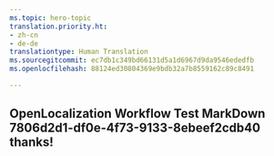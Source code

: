 ```yaml
---
ms.topic: hero-topic
translation.priority.ht:
- zh-cn
- de-de
translationtype: Human Translation
ms.sourcegitcommit: ec7db1c349bd66131d5a1d6967d9da9546ededfb
ms.openlocfilehash: 88124ed30804369e9bdb32a7b8559162c89c8491

---
```

## OpenLocalization Workflow Test MarkDown 7806d2d1-df0e-4f73-9133-8ebeef2cdb40 thanks!



<!--HONumber=Jul16_HO5-->


